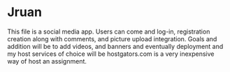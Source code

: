# Jruan
This file is a social media app. Users can come and log-in, registration creation along with comments, and picture upload integration. Goals and addition will be to add videos,  and banners and eventually deployment and my host services of choice will be hostgators.com is a very inexpensive way of host an assignment.
